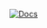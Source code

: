 [![Docs](https://github.com/code-logs/code-logs.github.io/actions/workflows/docs.yml/badge.svg)](https://github.com/code-logs/code-logs.github.io/actions/workflows/docs.yml)

